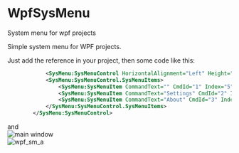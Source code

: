 # WpfSysMenu
System menu for wpf projects

Simple system menu for WPF projects.

Just add the reference in your project, then some code like this:
```xml
    		<SysMenu:SysMenuControl HorizontalAlignment="Left" Height="24" Margin="-2,288,0,-42" VerticalAlignment="Top" Width="100">
			<SysMenu:SysMenuControl.SysMenuItems>
				<SysMenu:SysMenuItem CommandText="" CmdId="1" Index="5" MenuFlags="MF_BYPOSITION, MF_SEPARATOR"/>
				<SysMenu:SysMenuItem CommandText="Settings" CmdId="2" Index="6" MenuFlags="MF_BYPOSITION" ItemClick="SysMenuItem_ItemClick_1"/>
				<SysMenu:SysMenuItem CommandText="About" CmdId="3" Index="6" MenuFlags="MF_BYPOSITION" />
			</SysMenu:SysMenuControl.SysMenuItems>
		</SysMenu:SysMenuControl>
```
and 
<br/>
![main window](https://user-images.githubusercontent.com/1889961/40053313-74e5c05e-5849-11e8-8eb1-af17546eb444.png)<br/>
![wpf_sm_a](https://user-images.githubusercontent.com/1889961/40053348-94e02322-5849-11e8-8084-2b2fc1b7953c.jpg)
